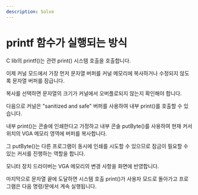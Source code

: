 ```yaml
---
description: Solve
---
```


# printf 함수가 실행되는 방식

C lib의 printf()는 관련 print() 시스템 호출을 호출합니다.

이제 커널 모드에서 가장 먼저 문자열 버퍼를 커널 메모리에 복사하거나 수정되지 않도록 문자열 버퍼를 잠급니다.

복사를 선택하면 문자열의 크기가 커널에서 오버플로되지 않는지 확인해야 합니다.

다음으로 커널은 "sanitized and safe" 버퍼를 사용하여 내부 print()를 호출할 수 있습니다.

내부 print()는 콘솔에 인쇄한다고 가정하고 내부 콘솔 putByte()를 사용하여 현재 커서 위치의 VGA 메모리 영역에 버퍼를 복사합니다.

그 putByte()는 다른 프로그램이 동시에 인쇄를 시도할 수 있으므로 잠금이 필요할 수 있는 커서를 진행하는 역할을 합니다.

모니터 장치 드라이버는 VGA 메모리의 변경 사항을 화면에 반영합니다.

마지막으로 문자열 끝에 도달하면 시스템 호출 print()가 사용자 모드로 돌아가고 프로그램은 다음 명령/문에서 계속 실행됩니다.
